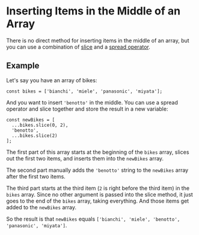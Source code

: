 # Inserting Items in the Middle of an Array

There is no direct method for inserting items in the middle of an array, but you can use a combination of [slice](https://github.com/toddcf/code-snippets/blob/master/javascript/objects/arrays/splice.md) and a [spread operator](https://github.com/toddcf/code-snippets/blob/master/javascript/objects/arrays/spread-operator.md).


## Example

Let's say you have an array of bikes:

```
const bikes = ['bianchi', 'miele', 'panasonic', 'miyata'];
```

And you want to insert `'benotto'` in the middle.  You can use a spread operator and slice together and store the result in a new variable:

```
const newBikes = [
  ...bikes.slice(0, 2),
  'benotto',
  ...bikes.slice(2)
];
```

The first part of this array starts at the beginning of the `bikes` array, slices out the first two items, and inserts them into the `newBikes` array.

The second part manually adds the `'benotto'` string to the `newBikes` array after the first two items.

The third part starts at the third item (`2` is right before the third item) in the `bikes` array.  Since no other argument is passed into the slice method, it just goes to the end of the `bikes` array, taking everything.  And those items get added to the `newBikes` array.

So the result is that `newBikes` equals `['bianchi', 'miele', 'benotto', 'panasonic', 'miyata']`.